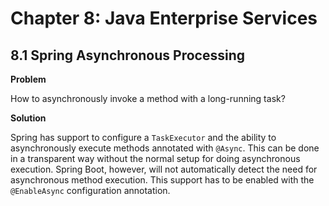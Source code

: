 # Chapter 8: Java Enterprise Services

## 8.1 Spring Asynchronous Processing

**Problem**

How to asynchronously invoke a method with a long-running task?

**Solution**

Spring has support to configure a `TaskExecutor` and the ability to asynchronously execute methods annotated with `@Async`. This can be done in a transparent way without the normal setup for doing asynchronous execution. Spring Boot, however, will not automatically detect the need for asynchronous method execution. This support has to be enabled with the `@EnableAsync` configuration annotation.
